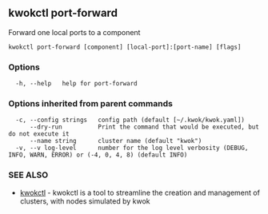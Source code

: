 ## kwokctl port-forward

Forward one local ports to a component

```
kwokctl port-forward [component] [local-port]:[port-name] [flags]
```

### Options

```
  -h, --help   help for port-forward
```

### Options inherited from parent commands

```
  -c, --config strings   config path (default [~/.kwok/kwok.yaml])
      --dry-run          Print the command that would be executed, but do not execute it
      --name string      cluster name (default "kwok")
  -v, --v log-level      number for the log level verbosity (DEBUG, INFO, WARN, ERROR) or (-4, 0, 4, 8) (default INFO)
```

### SEE ALSO

* [kwokctl](kwokctl.md)	 - kwokctl is a tool to streamline the creation and management of clusters, with nodes simulated by kwok

